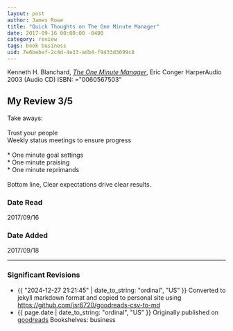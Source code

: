 ```yaml
---
layout: post
author: James Rowe
title: "Quick Thoughts on The One Minute Manager"
date: 2017-09-16 00:00:00 -0400
category: review
tags: book business
uid: 7e6bebef-2c4d-4e33-adb4-f9433d3099c8
---
```


Kenneth H. Blanchard, *[The One Minute Manager](https://www.goodreads.com/book/show/558962)*, Eric Conger HarperAudio 2003 (Audio CD) ISBN: ="0060567503"

## My Review 3/5

Take aways:<br/><br/>Trust your people<br/>Weekly status meetings to ensure progress<br/><br/>* One minute goal settings<br/>* One minute praising<br/>* One minute reprimands<br/><br/>Bottom line, Clear expectations drive clear results.

### Date Read
2017/09/16

### Date Added
2017/09/18

---

### Significant Revisions

- {{ "2024-12-27 21:21:45" | date_to_string: "ordinal", "US" }} Converted to jekyll markdown format and copied to personal site using <https://github.com/jsr6720/goodreads-csv-to-md>
- {{ page.date | date_to_string: "ordinal", "US" }} Originally published on [goodreads](https://www.goodreads.com) Bookshelves: business